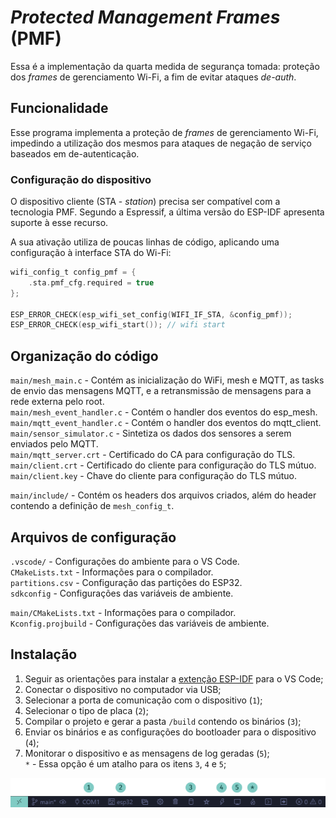# _Protected Management Frames_ (PMF)

Essa é a implementação da quarta medida de segurança tomada: proteção dos _frames_ de gerenciamento Wi-Fi, a fim de evitar ataques _de-auth_.  

## Funcionalidade

Esse programa implementa a proteção de _frames_ de gerenciamento Wi-Fi, impedindo a utilização dos mesmos para ataques de negação de serviço baseados em de-autenticação.  

### Configuração do dispositivo

O dispositivo cliente (STA - _station_) precisa ser compatível com a tecnologia PMF. Segundo a Espressif, a última versão do ESP-IDF apresenta suporte à esse recurso.  

A sua ativação utiliza de poucas linhas de código, aplicando uma configuração à interface STA do Wi-Fi:  

``` C
wifi_config_t config_pmf = {
    .sta.pmf_cfg.required = true
};

ESP_ERROR_CHECK(esp_wifi_set_config(WIFI_IF_STA, &config_pmf));
ESP_ERROR_CHECK(esp_wifi_start()); // wifi start
```


## Organização do código

`main/mesh_main.c` - Contém as inicialização do WiFi, mesh e MQTT, as tasks de envio das mensagens MQTT, e a retransmissão de mensagens para a rede externa pelo root.  
`main/mesh_event_handler.c` - Contém o handler dos eventos do esp_mesh.  
`main/mqtt_event_handler.c` - Contém o handler dos eventos do mqtt_client.  
`main/sensor_simulator.c` - Sintetiza os dados dos sensores a serem enviados pelo MQTT.  
`main/mqtt_server.crt` - Certificado do CA para configuração do TLS.
`main/client.crt` - Certificado do cliente para configuração do TLS mútuo.
`main/client.key` - Chave do cliente para configuração do TLS mútuo.
  
`main/include/` - Contém os headers dos arquivos criados, além do header contendo a definição de `mesh_config_t`.

## Arquivos de configuração

`.vscode/` - Configurações do ambiente para o VS Code.  
`CMakeLists.txt` - Informações para o compilador.  
`partitions.csv` - Configuração das partições do ESP32.  
`sdkconfig` - Configurações das variáveis de ambiente.  
  
`main/CMakeLists.txt` - Informações para o compilador.  
`Kconfig.projbuild` - Configurações das variáveis de ambiente.  

## Instalação

1. Seguir as orientações para instalar a [extenção ESP-IDF](https://github.com/espressif/vscode-esp-idf-extension/blob/master/docs/tutorial/install.md) para o VS Code;  
2. Conectar o dispositivo no computador via USB;  
3. Selecionar a porta de comunicação com o dispositivo (`1`);  
4. Selecionar o tipo de placa (`2`);  
5. Compilar o projeto e gerar a pasta `/build` contendo os binários (`3`);  
6. Enviar os binários e as configurações do bootloader para o dispositivo (`4`);  
7. Monitorar o dispositivo e as mensagens de log geradas (`5`);  
`*` - Essa opção é um atalho para os itens `3`, `4` e `5`;  

![](../images/vscode.png)


